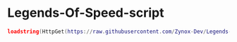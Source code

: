 # Legends-Of-Speed-script

```lua
loadstring(HttpGet(https://raw.githubusercontent.com/Zynox-Dev/Legends-Of-Speed-script/refs/heads/main/Script.lua))()
